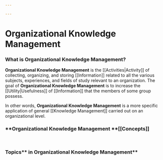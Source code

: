 ```yaml
---

---
```


# Organizational Knowledge Management

### What is **Organizational Knowledge Management?**

**Organizational Knowledge Management** is the
[[Activities|Activity]] of
collecting, organizing, and
storing [[Information]] related
to all the various subjects, experiences, and fields of study relevant
to an organization. The goal of **Organizational Knowledge Management**
is to increase the
[[Utility|Usefulness]]
of [[Information]] that
the members of some group possess. 

In other words, **Organizational Knowledge Management** is a more
specific application of
general [[Knowledge Management]] carried
out on an organizational level.

### **Organizational Knowledge Management **[[Concepts]]

 

### Topics** in Organizational Knowledge Management**

 
